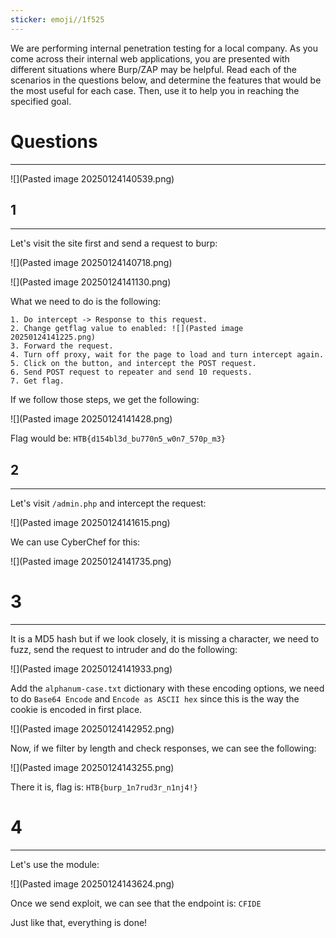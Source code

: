 ```yaml
---
sticker: emoji//1f525
---
```

We are performing internal penetration testing for a local company. As you come across their internal web applications, you are presented with different situations where Burp/ZAP may be helpful. Read each of the scenarios in the questions below, and determine the features that would be the most useful for each case. Then, use it to help you in reaching the specified goal.

# Questions
----

![](Pasted image 20250124140539.png)

## 1
----

Let's visit the site first and send a request to burp:


![](Pasted image 20250124140718.png)

![](Pasted image 20250124141130.png)

What we need to do is the following: 

```ad-summary
1. Do intercept -> Response to this request.
2. Change getflag value to enabled: ![](Pasted image 20250124141225.png)
3. Forward the request.
4. Turn off proxy, wait for the page to load and turn intercept again.
5. Click on the button, and intercept the POST request.
6. Send POST request to repeater and send 10 requests.
7. Get flag.
```

If we follow those steps, we get the following:

![](Pasted image 20250124141428.png)

Flag would be: `HTB{d154bl3d_bu770n5_w0n7_570p_m3}`

## 2
----

Let's visit `/admin.php` and intercept the request:

![](Pasted image 20250124141615.png)

We can use CyberChef for this:


![](Pasted image 20250124141735.png)

# 3
----

It is a MD5 hash but if we look closely, it is missing a character, we need to fuzz, send the request to intruder and do the following:

![](Pasted image 20250124141933.png)

Add the `alphanum-case.txt` dictionary with these encoding options, we need to do `Base64 Encode` and `Encode as ASCII hex` since this is the way the cookie is encoded in first place.


![](Pasted image 20250124142952.png)


Now, if we filter by length and check responses, we can see the following:


![](Pasted image 20250124143255.png)

There it is, flag is: `HTB{burp_1n7rud3r_n1nj4!}`

# 4
---

Let's use the module:

![](Pasted image 20250124143624.png)

Once we send exploit, we can see that the endpoint is: `CFIDE`


Just like that, everything is done!


